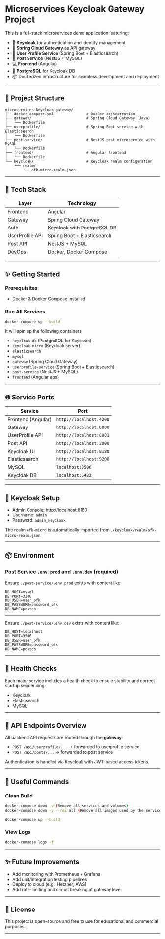# Microservices Keycloak Gateway Project

This is a full-stack microservices demo application featuring:

- 🔐 **Keycloak** for authentication and identity management
- 🌉 **Spring Cloud Gateway** as API gateway
- 👤 **User Profile Service** (Spring Boot + Elasticsearch)
- 📝 **Post Service** (NestJS + MySQL)
- 💻 **Frontend** (Angular)
- 🐘 **PostgreSQL** for Keycloak DB
- 📦 Dockerized infrastructure for seamless development and deployment

---

## 📁 Project Structure

```
microservices-keycloak-gateway/
├── docker-compose.yml               # Docker orchestration
├── gateway/                         # Spring Cloud Gateway (Java)
│   └── Dockerfile
├── userprofile/                     # Spring Boot service with Elasticsearch
│   └── Dockerfile
├── post-service/                    # NestJS post microservice with MySQL
│   └── Dockerfile
├── frontend/                        # Angular frontend
│   └── Dockerfile
└── keycloak/                        # Keycloak realm configuration
    └── realm/
        └── ofk-micro-realm.json
```

---

## 🧰 Tech Stack

| Layer            | Technology                  |
| ---------------- | --------------------------- |
| Frontend         | Angular                     |
| Gateway          | Spring Cloud Gateway        |
| Auth             | Keycloak with PostgreSQL DB |
| UserProfile API  | Spring Boot + Elasticsearch |
| Post API         | NestJS + MySQL              |
| DevOps           | Docker, Docker Compose      |

---

## ✨ Getting Started

### Prerequisites

- Docker & Docker Compose installed

### Run All Services

```bash
docker-compose up --build
```

It will spin up the following containers:

- `keycloak-db` (PostgreSQL for Keycloak)
- `keycloak-micro` (Keycloak server)
- `elasticsearch`
- `mysql`
- `gateway` (Spring Cloud Gateway)
- `userprofile-service` (Spring Boot + Elasticsearch)
- `post-service` (NestJS + MySQL)
- `frontend` (Angular app)

---

## 🌐 Service Ports

| Service            | Port                    |
| ------------------ | ----------------------- |
| Frontend (Angular) | `http://localhost:4200` |
| Gateway            | `http://localhost:8080` |
| UserProfile API    | `http://localhost:8081` |
| Post API           | `http://localhost:3000` |
| Keycloak UI        | `http://localhost:8180` |
| Elasticsearch      | `http://localhost:9200` |
| MySQL              | `localhost:3506`        |
| Keycloak DB        | `localhost:5432`        |

---

## 🔐 Keycloak Setup

- Admin Console: [http://localhost:8180](http://localhost:8180)
- Username: `admin`
- Password: `admin_keycloak`

The realm `ofk-micro` is automatically imported from `./keycloak/realm/ofk-micro-realm.json`.

---

## 📦 Environment

### Post Service `.env.prod` and `.env.dev` (required)

Ensure `./post-service/.env.prod` exists with content like:

```env
DB_HOST=mysql
DB_PORT=3306  
DB_USER=user_ofk
DB_PASSWORD=password_ofk
DB_NAME=postdb
```

---

Ensure `./post-service/.env.dev` exists with content like:

```env
DB_HOST=localhost
DB_PORT=3506  
DB_USER=user_ofk
DB_PASSWORD=password_ofk
DB_NAME=postdb
```

---

## 🔪 Health Checks

Each major service includes a health check to ensure stability and correct startup sequencing:

- Keycloak
- Elasticsearch
- MySQL

---

## 📄 API Endpoints Overview

All backend API requests are routed through the **gateway**:

- `POST /api/userprofile/...` → forwarded to userprofile service
- `POST /api/posts/...` → forwarded to post service

Authentication is handled via Keycloak with JWT-based access tokens.

---

## 📘 Useful Commands

### Clean Build

```bash
docker-compose down -v (Remove all services and volumes)
docker-compose down -v --rmi all (Remove all images used by the services)

docker-compose up --build
```

### View Logs

```bash
docker-compose logs -f
```

---

## ✨ Future Improvements

- Add monitoring with Prometheus + Grafana
- Add unit/integration testing pipelines
- Deploy to cloud (e.g., Hetzner, AWS)
- Add rate-limiting and circuit breaking at gateway level

---

## 📅 License

This project is open-source and free to use for educational and commercial purposes.

---